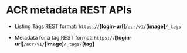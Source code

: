 # ACR metadata REST APIs


- Listing Tags
    REST format: `https://`**[login-url]**`/acr/v1/`**[image]**`/_tags`

- Metadata for a tag
    REST format: `https://`**[login-url]**`/acr/v1/`**[image]**`/_tags/`**[tag]**
